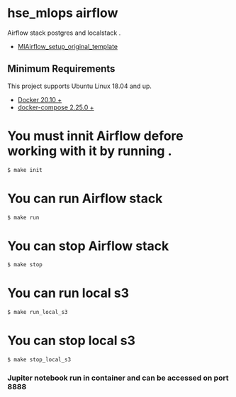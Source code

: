 # hse_mlops airflow 
Airflow stack postgres and localstack .
- [MlAirflow_setup_original_template](https://github.com/Dmitry426/Yandex_bootcamp_airflow_template)

## Minimum Requirements
This project supports Ubuntu Linux 18.04 and up. 
- [Docker 20.10 +](https://docs.docker.com/)
- [docker-compose  2.25.0 + ](https://docs.docker.com/compose/)

 # You must innit Airflow defore working with it by running . 

```bash
$ make init 
```
# You can run Airflow stack 

```bash
$ make run 
```

# You can stop Airflow stack 

```bash
$ make stop
```

# You can run local s3
```bash
$ make run_local_s3
```

# You can stop local s3
```bash
$ make stop_local_s3
```

### Jupiter notebook run in container and can be accessed on port 8888

 
